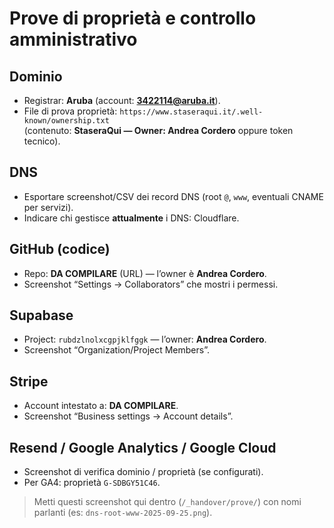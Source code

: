 # Prove di proprietà e controllo amministrativo

## Dominio
- Registrar: **Aruba** (account: **3422114@aruba.it**).
- File di prova proprietà: `https://www.staseraqui.it/.well-known/ownership.txt`  
  (contenuto: **StaseraQui — Owner: Andrea Cordero** oppure token tecnico).

## DNS
- Esportare screenshot/CSV dei record DNS (root `@`, `www`, eventuali CNAME per servizi).
- Indicare chi gestisce **attualmente** i DNS: Cloudflare.

## GitHub (codice)
- Repo: **DA COMPILARE** (URL) — l’owner è **Andrea Cordero**.
- Screenshot “Settings → Collaborators” che mostri i permessi.

## Supabase
- Project: `rubdzlnolxcgpjklfggk` — l’owner: **Andrea Cordero**.
- Screenshot “Organization/Project Members”.

## Stripe
- Account intestato a: **DA COMPILARE**.  
- Screenshot “Business settings → Account details”.

## Resend / Google Analytics / Google Cloud
- Screenshot di verifica dominio / proprietà (se configurati).
- Per GA4: proprietà `G-SDBGY51C46`.

> Metti questi screenshot qui dentro (`/_handover/prove/`) con nomi parlanti (es: `dns-root-www-2025-09-25.png`).
